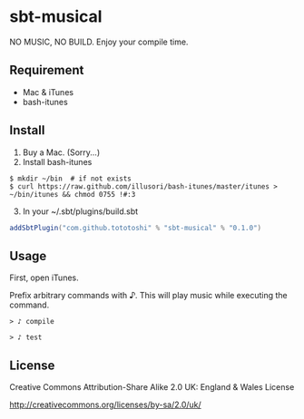 # sbt-musical

NO MUSIC, NO BUILD. Enjoy your compile time.

## Requirement

 - Mac & iTunes
 - bash-itunes

## Install

 1. Buy a Mac. (Sorry...)
 2. Install bash-itunes

```
$ mkdir ~/bin  # if not exists
$ curl https://raw.github.com/illusori/bash-itunes/master/itunes > ~/bin/itunes && chmod 0755 !#:3
```

 3. In your ~/.sbt/plugins/build.sbt

```scala
addSbtPlugin("com.github.tototoshi" % "sbt-musical" % "0.1.0")
```

## Usage

First, open iTunes.

Prefix arbitrary commands with ♪. This will play music while executing the command.

```
> ♪ compile
```

```
> ♪ test
```


## License

Creative Commons Attribution-Share Alike 2.0 UK: England &amp; Wales License

http://creativecommons.org/licenses/by-sa/2.0/uk/
